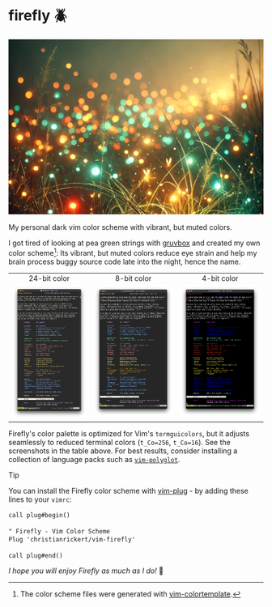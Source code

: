# firefly  🪲

![Artist's impression (ChatGPT, let's be real) of fireflies gathering at a forest clearing.](templates/firefly.png)

My personal dark vim color scheme with vibrant, but muted colors.

I got tired of looking at pea green strings with [gruvbox](https://github.com/morhetz/gruvbox) and created my own color scheme[^1]: Its vibrant, but muted colors reduce eye strain and help my brain process buggy source code late into the night, hence the name. 
<br />
<table>
  <tr>
    <td align="center">24-bit color</td>
     <td align="center">8-bit color</td>
     <td align="center">4-bit color</td>
  </tr>
  <tr>
    <td align="center", valign="top"><img alt="Screenshot of the Firefly 24-bit color scheme with MacVim on maOS", src="templates/termguicolors.png"></td>
    <td align="center", valign="top"><img alt="Screenshot of the Firefly 8-bit color scheme with zsh on maOS", src="templates/t_Co%3D256.png"></td>
    <td align="center", valign="top"><img alt="Screenshot of the Firefly 4-bit color scheme with zsh on maOS", src="templates/t_Co%3D16.png"></td>
  </tr>
 </table>

Firefly's color palette is optimized for Vim's `termguicolors`, but it adjusts seamlessly to reduced terminal colors (`t_Co=256`, `t_Co=16`). See the screenshots in the table above. For best results, consider installing a collection of language packs such as [`vim-polyglot`](https://github.com/sheerun/vim-polyglot).

>[!TIP]
>You can install the Firefly color scheme with [vim-plug](https://github.com/junegunn/vim-plug) - by adding these lines to your `vimrc`:
>```vim
>call plug#begin()
>
>" Firefly - Vim Color Scheme
>Plug 'christianrickert/vim-firefly'
>
>call plug#end()
>```

_I hope you will enjoy Firefly as much as I do!_ 🌙

[^1]: The color scheme files were generated with [vim-colortemplate](https://github.com/lifepillar/vim-colortemplate).
